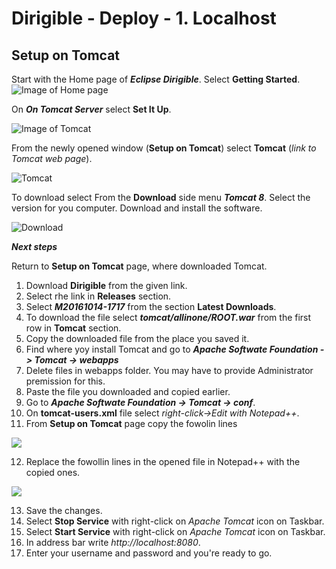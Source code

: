 # Dirigible - Deploy - 1. Localhost

## Setup on Tomcat

Start with the Home page of ***Eclipse Dirigible***. Select **Getting Started**.
![Image of Home page](https://github.com/dirigiblelabs/curriculum/blob/master/VentsislavaNikolova/Eclipse%20Dirigible%20Documentation/Pictures/Getting%20started.png)

On ***On Tomcat Server*** select **Set It Up**.

![Image of Tomcat](https://github.com/dirigiblelabs/curriculum/blob/master/VentsislavaNikolova/Eclipse%20Dirigible%20Documentation/Pictures/SetItUp.png)

From the newly opened window (**Setup on Tomcat**) select **Tomcat** (*link to Tomcat web page*).

![Tomcat](https://github.com/dirigiblelabs/curriculum/blob/master/VentsislavaNikolova/Eclipse%20Dirigible%20Documentation/Pictures/Tomcat.png)

To download select From the **Download** side menu ***Tomcat 8***. Select the version for you computer. Download and install the software.

![Download](https://github.com/dirigiblelabs/curriculum/blob/master/VentsislavaNikolova/Eclipse%20Dirigible%20Documentation/Pictures/Download.png)

***Next steps***

Return to **Setup on Tomcat** page, where downloaded Tomcat.
1. Download **Dirigible** from the given link.
2. Select rhe link in **Releases** section.
3. Select ***M20161014-1717*** from the section **Latest Downloads**.
4. To download the file select ***tomcat/allinone/ROOT.war*** from the first row in **Tomcat** section.
5. Copy the downloaded file from the place you saved it.
6. Find where yoy install Tomcat and go to ***Apache Softwate Foundation -> Tomcat -> webapps***
7. Delete files in webapps folder. You may have to provide Administrator premission for this.
8. Paste the file you downloaded and copied earlier.
9. Go to ***Apache Softwate Foundation -> Tomcat -> conf***.
10. On **tomcat-users.xml** file select *right-click->Edit with Notepad++*.
11. From **Setup on Tomcat** page copy the fowolin lines

![](https://github.com/dirigiblelabs/curriculum/blob/master/VentsislavaNikolova/Eclipse%20Dirigible%20Documentation/Pictures/copy.png)

12. Replace the fowollin lines in the opened file in Notepad++ with the copied ones.

![](https://github.com/dirigiblelabs/curriculum/blob/master/VentsislavaNikolova/Eclipse%20Dirigible%20Documentation/Pictures/replace.png)

13. Save the changes.
14. Select **Stop Service** with right-click on *Apache Tomcat* icon on Taskbar.
15. Select **Start Service** with right-click on *Apache Tomcat* icon on Taskbar.
16. In address bar write *http://localhost:8080*.
17. Enter your username and password and you're ready to go. 

